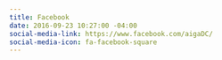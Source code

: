 ```yaml
---
title: Facebook
date: 2016-09-23 10:27:00 -04:00
social-media-link: https://www.facebook.com/aigaDC/
social-media-icon: fa-facebook-square
---
```


